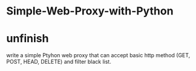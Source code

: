 # Simple-Web-Proxy-with-Python

# unfinish

write a simple Ptyhon web proxy that can accept basic http method (GET, POST, HEAD, DELETE) and filter black list.
